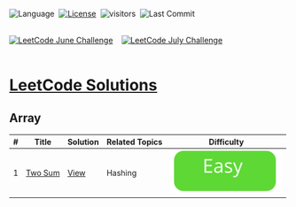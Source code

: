 ![Language](https://img.shields.io/badge/Language-Java-important)&nbsp;
[![License](https://img.shields.io/badge/License-MIT-informational)](./LICENSE)&nbsp;
![visitors](https://visitor-badge.glitch.me/badge?page_id=rohitkumar-rk.Competitive-Programming)&nbsp;
![Last Commit](https://img.shields.io/github/last-commit/rohitkumar-rk/Competitive-Programming)<br><br>

[![LeetCode June Challenge](https://img.shields.io/badge/LeetCode-June_Challenge-important)](./LeetCode%20June%20Challenge)&nbsp;&nbsp;&nbsp;
[![LeetCode July Challenge](https://img.shields.io/badge/LeetCode-July_Challenge-brightgreen)](./July%20LeetCode%20Challenge)<br><br>

# [LeetCode Solutions](./LeetCode)

## Array

| #             | Title| Solution |  Related Topics | Difficulty |
| ----- | ------------- | ------------- |------------- | ------------- |
| 1  | [Two Sum](https://leetcode.com/problems/two-sum/)  | [View](./LeetCode/Array/1.%20Two%20Sum/Solution.java) | Hashing |  ![Easy](./Tags/easy.svg) |

